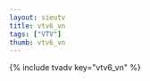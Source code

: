 ```yaml
--- 
layout: sieutv
title: vtv6_vn
tags: ["VTV"]
thumb: vtv6_vn
---
```

{% include tvadv key="vtv6_vn" %}
